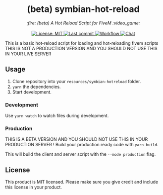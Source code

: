 <h1 align="center">(beta) symbian-hot-reload</h1>

<p align="center">
  <i>:fire: (beta) A Hot Reload Script for FiveM :video_game:</i>
  <br>
  <br>
  <a href="https://github.com/d0p3t/fivem-ts-boilerplate/blob/master/LICENSE">
    <img src="https://img.shields.io/badge/License-MIT-blue.svg?style=flat" alt="License: MIT">
  </a>
  <a href="https://github.com/d0p3t/fivem-ts-boilerplate/commits/master">
    <img src="https://img.shields.io/github/last-commit/d0p3t/fivem-ts-boilerplate.svg?style=flat" alt="Last commit">
  </a>
  <a href="">
    <img src="https://img.shields.io/github/workflow/status/d0p3t/fivem-ts-boilerplate/Node.js%20CI" alt="Workflow">
  </a>
  <a href="https://discord.d0p3t.nl">
    <img src="https://img.shields.io/discord/330910293934997504?label=Chat" alt="Chat">
  </a>
</p>

This is a basic hot-reload script for loading and hot-reloading fivem scripts
THIS IS NOT A PRODUCTION VERSION AND YOU SHOULD NOT USE THIS IN YOUR LIVE SERVER

## Usage

1. Clone repository into your `resources/symbian-hotreload` folder.
2. `yarn` the dependencies.
3. Start development.

### Development

Use `yarn watch` to watch files during development.

### Production

THIS IS A BETA VERSION AND YOU SHOULD NOT USE THIS IN YOUR PRODUCTION SERVER !
Build your production ready code with `yarn build`.

This will build the client and server script with the `--mode production` flag.

## License

This product is MIT licensed. Please make sure you give credit and include this license in your product.
